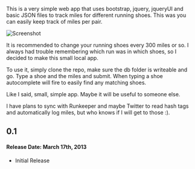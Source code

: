 This is a very simple web app that uses bootstrap, jquery, jqueryUI and basic JSON files to track miles for different running shoes. This was you can easily keep track of miles per pair.

![Screenshot](http://cl.ly/image/0n2w273I0D3R/Screen%20Shot%202013-03-17%20at%2010.11.51%20PM.png)

It is recommended to change your running shoes every 300 miles or so. I always had trouble remembering which run was in which shoes, so I decided to make this small local app.

To use it, simply clone the repo, make sure the db folder is writeable and go. Type a shoe and the miles and submit. When typing a shoe autocomplete will fire to easily find any matching shoes.

Like I said, small, simple app. Maybe it will be useful to someone else.

I have plans to sync with Runkeeper and maybe Twitter to read hash tags and automatically log miles, but who knows if I will get to those :).

## 0.1
#### Release Date: March 17th, 2013
* Initial Release
